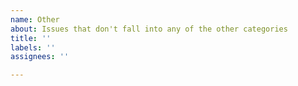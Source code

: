 ```yaml
---
name: Other
about: Issues that don't fall into any of the other categories
title: ''
labels: ''
assignees: ''

---
```


<!-- 
If this is your first Issue submitted to the BioPandas Issue Tracker, please review
the code of conduct, which is available at http://rasbt.github.io/biopandas/CODE_OF_CONDUCT/. 
-->